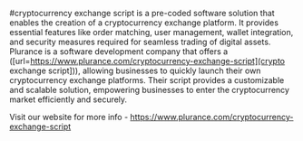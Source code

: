 #cryptocurrency exchange script is a pre-coded software solution that enables the creation of a cryptocurrency exchange platform. It provides essential features like order matching, user management, wallet integration, and security measures required for seamless trading of digital assets. Plurance is a software development company that offers a ([url=https://www.plurance.com/cryptocurrency-exchange-script](crypto exchange script])), allowing businesses to quickly launch their own cryptocurrency exchange platforms. Their script provides a customizable and scalable solution, empowering businesses to enter the cryptocurrency market efficiently and securely.

Visit our website for more info - 
https://www.plurance.com/cryptocurrency-exchange-script
